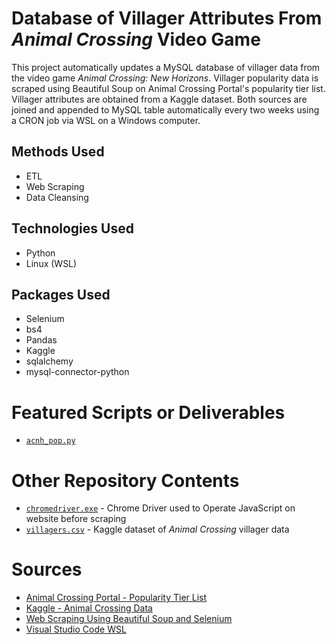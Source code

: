 # Database of Villager Attributes From *Animal Crossing* Video Game
This project automatically updates a MySQL database of villager data from the video game *Animal Crossing: New Horizons*. Villager popularity data is scraped using Beautiful Soup on Animal Crossing Portal's popularity tier list. Villager attributes are obtained from a Kaggle dataset. Both sources are joined and appended to MySQL table automatically every two weeks using a CRON job via WSL on a Windows computer.

## Methods Used
* ETL
* Web Scraping
* Data Cleansing

## Technologies Used
* Python
* Linux (WSL)

## Packages Used
* Selenium
* bs4
* Pandas
* Kaggle
* sqlalchemy
* mysql-connector-python

# Featured Scripts or Deliverables
* [```acnh_pop.py```](acnh_pop.py)

# Other Repository Contents
* [```chromedriver.exe```](https://github.com/ErikaJacobs/Animal-Crossing-Popularity-Data/blob/master/chromedriver.exe) - Chrome Driver used to Operate JavaScript on website before scraping 
* [```villagers.csv```](https://github.com/ErikaJacobs/Animal-Crossing-Popularity-Data/blob/master/villagers.csv) - Kaggle dataset of *Animal Crossing* villager data

# Sources
* [Animal Crossing Portal - Popularity Tier List](https://www.animalcrossingportal.com/games/new-horizons/guides/villager-popularity-list.php#/)
* [Kaggle - Animal Crossing Data](https://www.kaggle.com/jessicali9530/animal-crossing-new-horizons-nookplaza-dataset)
* [Web Scraping Using Beautiful Soup and Selenium](https://medium.com/ymedialabs-innovation/web-scraping-using-beautiful-soup-and-selenium-for-dynamic-page-2f8ad15efe25)
* [Visual Studio Code WSL](https://code.visualstudio.com/docs/remote/wsl)

